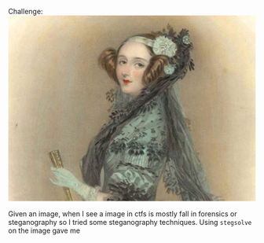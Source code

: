 Challenge:
<img src="1.jpg" />

Given an image, when I see a image in ctfs is mostly fall in forensics or steganography so I tried some steganography techniques. Using ```stegsolve``` on the image gave me 
